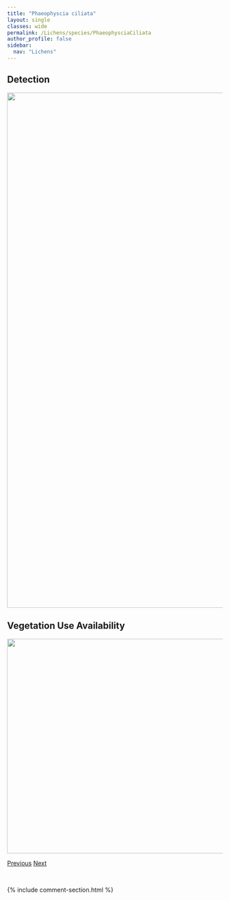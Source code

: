 ```yaml
---
title: "Phaeophyscia ciliata"
layout: single
classes: wide
permalink: /Lichens/species/PhaeophysciaCiliata
author_profile: false
sidebar:
  nav: "Lichens"
---
```


<h2>Detection</h2>

<a href="https://drive.google.com/uc?export=view&id=1Gej1QTVvtics9HYFFenO2kbmJ-s6bkQ6">
<img src="https://drive.google.com/uc?export=view&id=1Gej1QTVvtics9HYFFenO2kbmJ-s6bkQ6" height = "1200" width = "800">
</a>


<h2>Vegetation Use Availability</h2>

<a href="https://drive.google.com/uc?export=view&id=1pQ53eT0wjwU5z_68JYI97uuraLB-HJ4h">
<img src="https://drive.google.com/uc?export=view&id=1pQ53eT0wjwU5z_68JYI97uuraLB-HJ4h" height = "500" width = "1000">
</a>


<a href="/DevelopmentWebsite/Lichens/species/PhaeophysciaCfHispidula" class="pagination--pager" title="Phaeophyscia cf. hispidula">Previous</a> <a href="/DevelopmentWebsite/Lichens/species/PhaeophysciaConstipata" class="pagination--pager" title="Phaeophyscia constipata">Next</a>

<p>&nbsp;</p>

{% include comment-section.html %}
